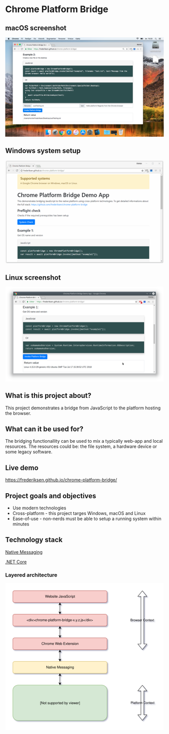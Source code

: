 # Chrome Platform Bridge
## macOS screenshot
![Demo](https://raw.githubusercontent.com/frederiksen/chrome-platform-bridge/master/documentation/macOS.png "Demo")

## Windows system setup
![Demo](https://raw.githubusercontent.com/frederiksen/chrome-platform-bridge/master/documentation/Windows.gif "Demo")

## Linux screenshot
![Demo](https://raw.githubusercontent.com/frederiksen/chrome-platform-bridge/master/documentation/Linux.png "Demo")

## What is this project about?
This project demonstrates a bridge from JavaScript to the platform hosting the browser.

## What can it be used for?
The bridging functionallity can be used to mix a typically web-app and local resources. The resources could be: the file system, a hardware device or some legacy software.

## Live demo
https://frederiksen.github.io/chrome-platform-bridge/

## Project goals and objectives
* Use modern technologies
* Cross-platform - this project targes Windows, macOS and Linux
* Ease-of-use - non-nerds must be able to setup a running system within minutes

## Technology stack
[Native Messaging](https://developer.chrome.com/apps/nativeMessaging)

[.NET Core](https://github.com/dotnet/core)

### Layered architecture
![Layered architecture](https://raw.githubusercontent.com/frederiksen/chrome-platform-bridge/master/documentation/Architecture.svg?sanitize=true "Layered architecture")
